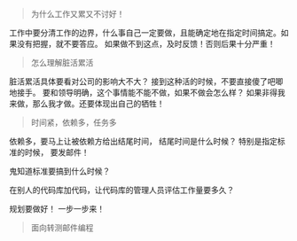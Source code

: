 > 为什么工作又累又不讨好！

工作中要分清工作的边界，什么事自己一定要做，且能确定地在指定时间搞定。如果没有把握，就不要答应。
如果做不到这点，及时反馈！否则后果十分严重！



> 怎么理解脏活累活

脏活累活具体要看对公司的影响大不大？ 接到这种活的时候，不要直接傻了吧唧地接手。 要和领导明确，这个事情能不能不做，如果不做会怎么样？ 如果非得我来做，那么我才做。还要体现出自己的牺牲！



> 时间紧，依赖多，任务多

依赖多，要马上让被依赖方给出结尾时间， 结尾时间是什么时候？ 特别是指定标准的时候， 要发邮件！

鬼知道标准要搞到什么时候？

在别人的代码库加代码，让代码库的管理人员评估工作量要多久？ 

规划要做好！ 一步一步来！



> 面向转测邮件编程



